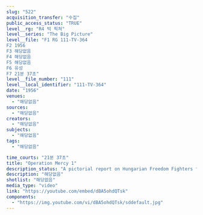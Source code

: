 ```yaml
---
slug: "522"
acquisition_transfer: "수집"
public_access_status: "TRUE"
level__rg: "R4 빅 픽쳐"
level__series: "The Big Picture"
level__file: "F1 RG 111-TV-364
F2 1956
F3 해당없음
F4 해당없음
F5 해당없음
F6 유성
F7 21분 37초"
level__file_number: "111"
level__local_identifier: "111-TV-364"
date: "1956"
venues: 
  - "해당없음"
sources: 
  - "해당없음"
creators: 
  - "해당없음"
subjects: 
  - "해당없음"
tags: 
  - "해당없음"

time_courts: "21분 37초"
title: "Operation Mercy 1"
description_status: "A pictorial report on Hungarian Freedom Fighters form Budapest through border escape routes into Austria and finally to Ca,p Kilmer, N.J."
description: "해당없음"
shotlist: "해당없음"
media_type: "video"
link: "https://youtube.com/embed/dBA5ohdQTsk"
components: 
  - "https://img.youtube.com/vi/dBA5ohdQTsk/sddefault.jpg"
---
```

